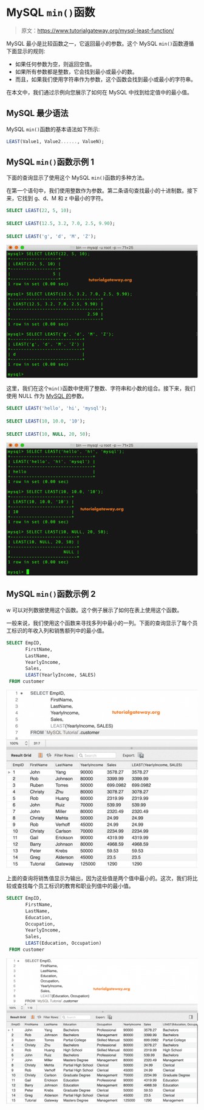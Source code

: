 # MySQL `min()`函数

> 原文：<https://www.tutorialgateway.org/mysql-least-function/>

MySQL 最小是比较函数之一，它返回最小的参数。这个 MySQL `min()`函数遵循下面显示的规则:

*   如果任何参数为空，则返回空值。
*   如果所有参数都是整数，它会找到最小或最小的数。
*   而且，如果我们使用字符串作为参数，这个函数会找到最小或最小的字符串。

在本文中，我们通过示例向您展示了如何在 MySQL 中找到给定值中的最小值。

## MySQL 最少语法

MySQL `min()`函数的基本语法如下所示:

```sql
LEAST(Value1, Value2......, ValueN);
```

## MySQL `min()`函数示例 1

下面的查询显示了使用这个 MySQL `min()`函数的多种方法。

在第一个语句中，我们使用整数作为参数。第二条语句查找最小的十进制数。接下来，它找到 g、d、M 和 z 中最小的字符。

```sql
SELECT LEAST(22, 5, 10);

SELECT LEAST(12.5, 3.2, 7.0, 2.5, 9.90);

SELECT LEAST('g', 'd', 'M', 'Z');
```

![MySQL LEAST Function 1](img/54d5f82bf74c8e1cf23f78e42a382152.png)

这里，我们在这个`min()`函数中使用了整数、字符串和小数的组合。接下来，我们使用 NULL 作为 [MySQL 的](https://www.tutorialgateway.org/mysql-tutorial/)参数。

```sql
SELECT LEAST('hello', 'hi', 'mysql');

SELECT LEAST(10, 10.0, '10');

SELECT LEAST(10, NULL, 20, 50);
```

![MySQL LEAST Function 2](img/3f1599c5918ff461040cc23916ce13d4.png)

## MySQL `min()`函数示例 2

w 可以对列数据使用这个函数。这个例子展示了如何在表上使用这个函数。

一般来说，我们使用这个函数来寻找多列中最小的一列。下面的查询显示了每个员工标识的年收入列和销售额列中的最小值。

```sql
SELECT EmpID,
       FirstName,
       LastName,
       YearlyIncome,
       Sales, 
       LEAST(YearlyIncome, SALES)
 FROM customer
```

![MySQL LEAST Function 3](img/04d19bad309ebb86302c886390e1aa12.png)

上面的查询将销售值显示为输出，因为这些值是两个值中最小的。这次，我们将比较或查找每个员工标识的教育和职业列值中的最小值。

```sql
SELECT EmpID, 
       FirstName,
       LastName,
       Education,
       Occupation,
       YearlyIncome,
       Sales,
       LEAST(Education, Occupation)
 FROM customer
```

![MySQL LEAST Function 4](img/5966b4a944ba00b66a5009cb50bf754a.png)